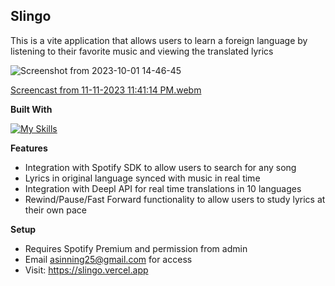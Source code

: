 **Slingo** 
-
This is a vite application that allows users to learn a foreign language by listening to their favorite music and viewing the translated lyrics

![Screenshot from 2023-10-01 14-46-45](https://github.com/sinninga/singo/assets/36636887/ddf9511e-0fd7-48b8-881d-b8aea9f29828)

[Screencast from 11-11-2023 11:41:14 PM.webm](https://github.com/sinninga/singo/assets/36636887/f503dec8-42cc-4123-851d-9aec5a29b516)

**Built With**

[![My Skills](https://skillicons.dev/icons?i=react,js,html,css,nodejs)](https://skillicons.dev)

**Features**

* Integration with Spotify SDK to allow users to search for any song
* Lyrics in original language synced with music in real time
* Integration with Deepl API for real time translations in 10 languages
* Rewind/Pause/Fast Forward functionality to allow users to study lyrics at their own pace

**Setup**

- Requires Spotify Premium and permission from admin
- Email asinning25@gmail.com for access
- Visit: https://slingo.vercel.app
